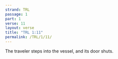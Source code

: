```yaml
---
strand: TRL
passage: 1
part: 1
verse: 11
layout: verse
title: "TRL 1:11"
permalink: /TRL/1/11/
---
```

The traveler steps into the vessel, and its door shuts.
